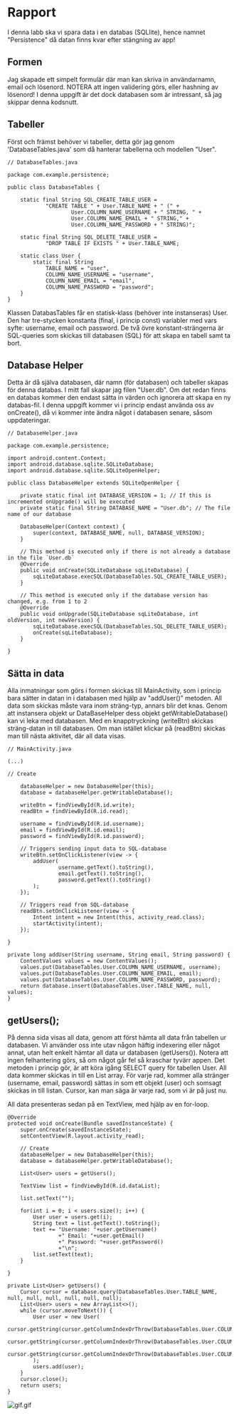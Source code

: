 
# Rapport

I denna labb ska vi spara data i en databas (SQLlite), hence namnet "Persistence" då datan finns kvar
efter stängning av app!

## Formen

Jag skapade ett simpelt formulär där man kan skriva in användarnamn, email och lösenord. NOTERA att
ingen validering görs, eller hashning av lösenord! I denna uppgift är det dock databasen som är intressant,
så jag skippar denna kodsnutt.

## Tabeller

Först och främst behöver vi tabeller, detta gör jag genom 'DatabaseTables.java' som då hanterar tabellerna
och modellen "User". 

```
// DatabaseTables.java

package com.example.persistence;

public class DatabaseTables {

    static final String SQL_CREATE_TABLE_USER =
            "CREATE TABLE " + User.TABLE_NAME + " (" +
                    User.COLUMN_NAME_USERNAME + " STRING, " +
                    User.COLUMN_NAME_EMAIL + " STRING," +
                    User.COLUMN_NAME_PASSWORD + " STRING)";

    static final String SQL_DELETE_TABLE_USER =
            "DROP TABLE IF EXISTS " + User.TABLE_NAME;

    static class User {
        static final String
            TABLE_NAME = "user",
            COLUMN_NAME_USERNAME = "username",
            COLUMN_NAME_EMAIL = "email",
            COLUMN_NAME_PASSWORD = "password";
    }
}
```

Klassen DatabasTables får en statisk-klass (behöver inte instanseras) User. Den har tre-stycken 
konstanta (final, i princip const) variabler med vars syfte: username, email och password. De två övre
konstant-strängerna är SQL-queries som skickas till databasen (SQL) för att skapa en tabell samt ta bort.

## Database Helper

Detta är då själva databasen, där namn (för databasen) och tabeller skapas för denna databas. I mitt fall
skapar jag filen "User.db". Om det redan finns en databas kommer den endast sätta in värden och ignorera 
att skapa en ny databas-fil. I denna uppgift kommer vi i princip endast använda oss av onCreate(), då 
vi kommer inte ändra något i databasen senare, såsom uppdateringar.

```
// DatabaseHelper.java

package com.example.persistence;

import android.content.Context;
import android.database.sqlite.SQLiteDatabase;
import android.database.sqlite.SQLiteOpenHelper;

public class DatabaseHelper extends SQLiteOpenHelper {

    private static final int DATABASE_VERSION = 1; // If this is incremented onUpgrade() will be executed
    private static final String DATABASE_NAME = "User.db"; // The file name of our database

    DatabaseHelper(Context context) {
        super(context, DATABASE_NAME, null, DATABASE_VERSION);
    }

    // This method is executed only if there is not already a database in the file `User.db`
    @Override
    public void onCreate(SQLiteDatabase sqLiteDatabase) {
        sqLiteDatabase.execSQL(DatabaseTables.SQL_CREATE_TABLE_USER);
    }

    // This method is executed only if the database version has changed, e.g. from 1 to 2
    @Override
    public void onUpgrade(SQLiteDatabase sqLiteDatabase, int oldVersion, int newVersion) {
        sqLiteDatabase.execSQL(DatabaseTables.SQL_DELETE_TABLE_USER);
        onCreate(sqLiteDatabase);
    }

}
```

## Sätta in data

Alla inmatningar som görs i formen skickas till MainActivity, som i princip bara sätter in datan in i 
databasen med hjälp av "addUser()" metoden. All data som skickas måste vara inom sträng-typ, annars blir det knas.
Genom att instansera objekt ur DataBaseHelper dess objekt getWritableDatabase() kan vi leka med databasen.
Med en knapptryckning (writeBtn) skickas sträng-datan in till databasen. Om man istället klickar på (readBtn)
skickas man till nästa aktivitet, där all data visas.

```
// MainActivity.java

(...)

// Create

    databaseHelper = new DatabaseHelper(this);
    database = databaseHelper.getWritableDatabase();

    writeBtn = findViewById(R.id.write);
    readBtn = findViewById(R.id.read);

    username = findViewById(R.id.username);
    email = findViewById(R.id.email);
    password = findViewById(R.id.password);

    // Triggers sending input data to SQL-database
    writeBtn.setOnClickListener(view -> {
        addUser(
                username.getText().toString(),
                email.getText().toString(),
                password.getText().toString()
        );
    });

    // Triggers read from SQL-database
    readBtn.setOnClickListener(view -> {
        Intent intent = new Intent(this, activity_read.class);
        startActivity(intent);
    });

}

private long addUser(String username, String email, String password) {
    ContentValues values = new ContentValues();
    values.put(DatabaseTables.User.COLUMN_NAME_USERNAME, username);
    values.put(DatabaseTables.User.COLUMN_NAME_EMAIL, email);
    values.put(DatabaseTables.User.COLUMN_NAME_PASSWORD, password);
    return database.insert(DatabaseTables.User.TABLE_NAME, null, values);
}
```


## getUsers();

På denna sida visas all data, genom att först hämta all data från tabellen ur databasen. Vi använder oss inte
utav någon häftig indexering eller något annat, utan helt enkelt hämtar all data ur databasen (getUsers()). 
Notera att ingen felhantering görs, så om något går fel så kraschar tyvärr appen. Det metoden i princip gör, är att 
köra igång SELECT query för tabellen User. All data kommer skickas in till en List<User> array. För varje rad,
kommer alla stränger (username, email, password) sättas in som ett objekt (user) och somsagt skickas in till listan. Cursor, kan
man säga är varje rad, som vi är på just nu.

All data presenteras sedan på en TextView, med hjälp av en for-loop.

```
@Override
protected void onCreate(Bundle savedInstanceState) {
    super.onCreate(savedInstanceState);
    setContentView(R.layout.activity_read);

    // Create
    databaseHelper = new DatabaseHelper(this);
    database = databaseHelper.getWritableDatabase();

    List<User> users = getUsers();

    TextView list = findViewById(R.id.dataList);

    list.setText("");

    for(int i = 0; i < users.size(); i++) {
        User user = users.get(i);
        String text = list.getText().toString();
        text += "Username: "+user.getUsername()
                +" Email: "+user.getEmail()
                +" Password: "+user.getPassword()
                +"\n";
        list.setText(text);
    }

}

private List<User> getUsers() {
    Cursor cursor = database.query(DatabaseTables.User.TABLE_NAME, null, null, null, null, null, null);
    List<User> users = new ArrayList<>();
    while (cursor.moveToNext()) {
        User user = new User(
                cursor.getString(cursor.getColumnIndexOrThrow(DatabaseTables.User.COLUMN_NAME_USERNAME)),
                cursor.getString(cursor.getColumnIndexOrThrow(DatabaseTables.User.COLUMN_NAME_EMAIL)),
                cursor.getString(cursor.getColumnIndexOrThrow(DatabaseTables.User.COLUMN_NAME_PASSWORD))
        );
        users.add(user);
    }
    cursor.close();
    return users;
}
```

![gif.gif](gif.gif)